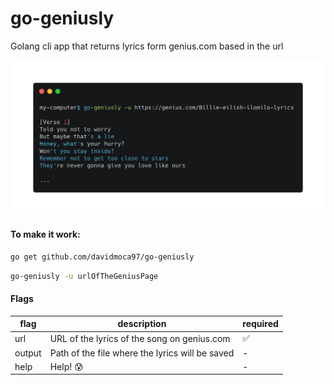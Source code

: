 
# go-geniusly
Golang cli app that returns lyrics form genius.com based in the url

![](images/terminal-example.png)

#### To make it work:
```bash
go get github.com/davidmoca97/go-geniusly
```
```bash
go-geniusly -u urlOfTheGeniusPage
```

#### Flags
| flag   | description                                     | required |
|--------|-------------------------------------------------| -------- |
| url    | URL of the lyrics of the song on genius.com     | ✅ |
| output | Path of the file where the lyrics will be saved |  - |
| help   | Help! 😰                                        | - |


